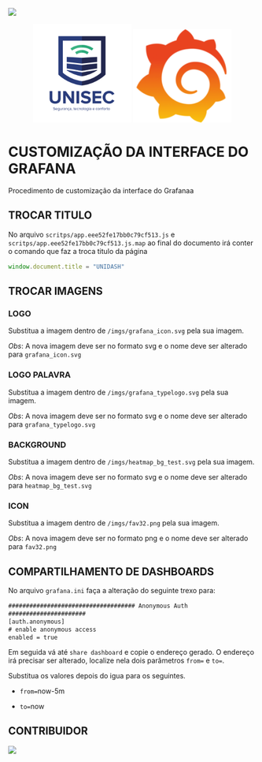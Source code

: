 [![](https://img.shields.io/badge/license-MIT-success)](https://github.com/unisec/CUSTOM-INTERFACE-GRAFANA/blob/master/LICENSE)

<p align="center">
    <img src="imgs/grafana_icon.svg" width="200" height="200">
     <img src="imgs/apple-touch-icon.png" width="200" height="190">
</p>

# CUSTOMIZAÇÃO  DA INTERFACE DO GRAFANA

Procedimento de customização da interface do Grafanaa

## TROCAR TITULO 

No arquivo `scritps/app.eee52fe17bb0c79cf513.js` e `scritps/app.eee52fe17bb0c79cf513.js.map` ao final do documento irá conter o comando que faz a troca titulo da página

```js
window.document.title = "UNIDASH"
```

## TROCAR IMAGENS

### LOGO 

Substitua a imagem dentro de `/imgs/grafana_icon.svg` pela sua imagem. 

*Obs*: A nova imagem deve ser no formato svg e o nome deve ser alterado para `grafana_icon.svg`

### LOGO PALAVRA 

Substitua a imagem dentro de `/imgs/grafana_typelogo.svg` pela sua imagem. 

*Obs*: A nova imagem deve ser no formato svg e o nome deve ser alterado para `grafana_typelogo.svg`

### BACKGROUND 

Substitua a imagem dentro de `/imgs/heatmap_bg_test.svg` pela sua imagem. 

*Obs*: A nova imagem deve ser no formato svg e o nome deve ser alterado para `heatmap_bg_test.svg`

### ICON 

Substitua a imagem dentro de `/imgs/fav32.png` pela sua imagem. 

*Obs*: A nova imagem deve ser no formato png e o nome deve ser alterado para `fav32.png`


## COMPARTILHAMENTO DE DASHBOARDS

No arquivo `grafana.ini` faça a alteração do seguinte trexo para:

```
#################################### Anonymous Auth ######################
[auth.anonymous]
# enable anonymous access
enabled = true
```

Em seguida vá até `share dashboard` e copie o endereço gerado. O endereço irá precisar ser alterado, localize nela dois parâmetros `from=` e `to=`.

Substitua os valores depois do igua para os seguintes.

- `from=`now-5m

- `to=`now




## CONTRIBUIDOR

<table>
    <tr>
        <tr><a href="https://github.com/jadson179"><img src="https://avatars2.githubusercontent.com/u/42282908?s=460&v=4" width="50"></a></td>
    </tr>
</table>



